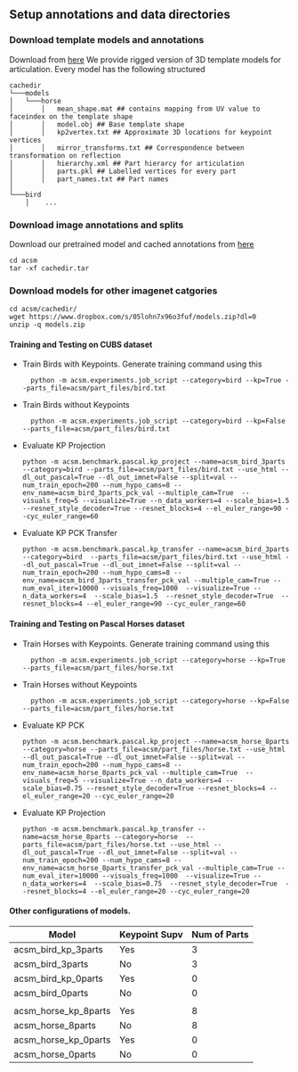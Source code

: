 ## Setup annotations and data directories


### Download template models and annotations 
Download from [here](https://www.dropbox.com/s/3tj037gnk4gz11t/cachedir.tar?dl=0)
We provide rigged version of 3D template models for articulation. Every model has the following structured
```
cachedir
└───models
│   └───horse
│       │   mean_shape.mat ## contains mapping from UV value to faceindex on the template shape 
│       │   model.obj ## Base template shape
│       │   kp2vertex.txt ## Approximate 3D locations for keypoint vertices
│       │   mirror_transforms.txt ## Correspondence between transformation on reflection
│       │   hierarchy.xml ## Part hierarcy for articulation
│       │   parts.pkl ## Labelled vertices for every part
│       │   part_names.txt ## Part names
│   
└───bird
    │    ...

```


### Download image annotations and splits
Download our pretrained model and cached annotations from [here](https://www.dropbox.com/s/3tj037gnk4gz11t/cachedir.tar?dl=0)
```
cd acsm
tar -xf cachedir.tar
```
### Download models for other imagenet catgories
```
cd acsm/cachedir/
wget https://www.dropbox.com/s/05lohn7x96o3fuf/models.zip?dl=0
unzip -q models.zip 
```
#### Training and Testing on CUBS dataset
* Train Birds with Keypoints. Generate training command using this 
  ```
    python -m acsm.experiments.job_script --category=bird --kp=True --parts_file=acsm/part_files/bird.txt
  ```

* Train Birds without Keypoints
  ```
    python -m acsm.experiments.job_script --category=bird --kp=False --parts_file=acsm/part_files/bird.txt
  ```


* Evaluate KP Projection
    ```
    python -m acsm.benchmark.pascal.kp_project --name=acsm_bird_3parts --category=bird --parts_file=acsm/part_files/bird.txt --use_html --dl_out_pascal=True --dl_out_imnet=False --split=val --num_train_epoch=200 --num_hypo_cams=8 --env_name=acsm_bird_3parts_pck_val --multiple_cam=True  --visuals_freq=5 --visualize=True --n_data_workers=4 --scale_bias=1.5  --resnet_style_decoder=True --resnet_blocks=4 --el_euler_range=90 --cyc_euler_range=60
    ```


* Evaluate KP PCK Transfer
    ```
    python -m acsm.benchmark.pascal.kp_transfer --name=acsm_bird_3parts --category=bird  --parts_file=acsm/part_files/bird.txt --use_html --dl_out_pascal=True --dl_out_imnet=False --split=val --num_train_epoch=200 --num_hypo_cams=8 --env_name=acsm_bird_3parts_transfer_pck_val --multiple_cam=True --num_eval_iter=10000 --visuals_freq=1000  --visualize=True --n_data_workers=4  --scale_bias=1.5  --resnet_style_decoder=True  --resnet_blocks=4 --el_euler_range=90 --cyc_euler_range=60
    ```



#### Training and Testing on Pascal Horses dataset
* Train Horses with Keypoints. Generate training command using this 
  ```
    python -m acsm.experiments.job_script --category=horse --kp=True --parts_file=acsm/part_files/horse.txt
  ```

* Train Horses without Keypoints
  ```
    python -m acsm.experiments.job_script --category=horse --kp=False --parts_file=acsm/part_files/horse.txt
  ```


* Evaluate KP PCK
    ```
    python -m acsm.benchmark.pascal.kp_project --name=acsm_horse_8parts --category=horse --parts_file=acsm/part_files/horse.txt --use_html --dl_out_pascal=True --dl_out_imnet=False --split=val --num_train_epoch=200 --num_hypo_cams=8 --env_name=acsm_horse_8parts_pck_val --multiple_cam=True  --visuals_freq=5 --visualize=True --n_data_workers=4 --scale_bias=0.75 --resnet_style_decoder=True --resnet_blocks=4 --el_euler_range=20 --cyc_euler_range=20
    ```


* Evaluate KP Projection
    ```
    python -m acsm.benchmark.pascal.kp_transfer --name=acsm_horse_8parts --category=horse  --parts_file=acsm/part_files/horse.txt --use_html --dl_out_pascal=True --dl_out_imnet=False --split=val --num_train_epoch=200 --num_hypo_cams=8 --env_name=acsm_horse_8parts_transfer_pck_val --multiple_cam=True --num_eval_iter=10000 --visuals_freq=1000  --visualize=True --n_data_workers=4  --scale_bias=0.75  --resnet_style_decoder=True  --resnet_blocks=4 --el_euler_range=20 --cyc_euler_range=20
    ```


#### Other configurations of models.

| Model                | Keypoint Supv | Num of Parts |
| -------------------- | ------------- | ------------ |
| acsm_bird_kp_3parts  | Yes           | 3            |
| acsm_bird_3parts     | No            | 3            |
| acsm_bird_kp_0parts  | Yes           | 0            |
| acsm_bird_0parts     | No            | 0            |
|                      |               |              |
| acsm_horse_kp_8parts | Yes           | 8            |
| acsm_horse_8parts    | No            | 8            |
| acsm_horse_kp_0parts | Yes           | 0            |
| acsm_horse_0parts    | No            | 0            |


